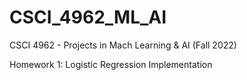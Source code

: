 # CSCI_4962_ML_AI
CSCI 4962 - Projects in Mach Learning &amp; AI (Fall 2022)

Homework 1: Logistic Regression Implementation
